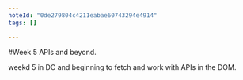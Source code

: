 ```yaml
---
noteId: "0de279804c4211eabae60743294e4914"
tags: []

---
```


#Week 5 APIs and beyond.

weekd 5 in DC and beginning to fetch and work with APIs in the DOM.